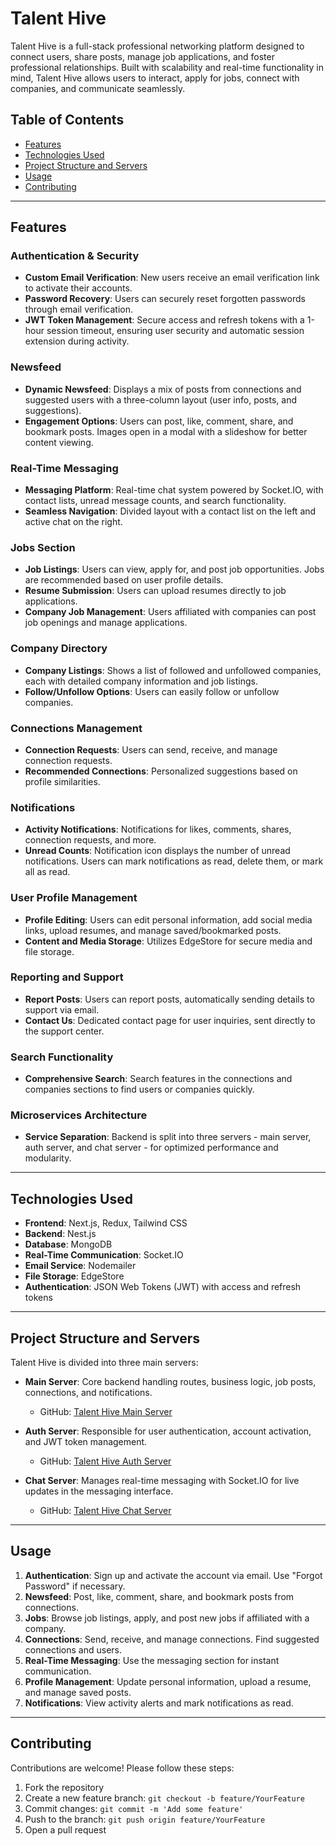 # Talent Hive

Talent Hive is a full-stack professional networking platform designed to connect users, share posts, manage job applications, and foster professional relationships. Built with scalability and real-time functionality in mind, Talent Hive allows users to interact, apply for jobs, connect with companies, and communicate seamlessly. 

## Table of Contents
- [Features](#features)
- [Technologies Used](#technologies-used)
- [Project Structure and Servers](#project-structure-and-servers)
- [Usage](#usage)
- [Contributing](#contributing)

---

## Features

### Authentication & Security
- **Custom Email Verification**: New users receive an email verification link to activate their accounts.
- **Password Recovery**: Users can securely reset forgotten passwords through email verification.
- **JWT Token Management**: Secure access and refresh tokens with a 1-hour session timeout, ensuring user security and automatic session extension during activity.

### Newsfeed
- **Dynamic Newsfeed**: Displays a mix of posts from connections and suggested users with a three-column layout (user info, posts, and suggestions).
- **Engagement Options**: Users can post, like, comment, share, and bookmark posts. Images open in a modal with a slideshow for better content viewing.

### Real-Time Messaging
- **Messaging Platform**: Real-time chat system powered by Socket.IO, with contact lists, unread message counts, and search functionality.
- **Seamless Navigation**: Divided layout with a contact list on the left and active chat on the right.

### Jobs Section
- **Job Listings**: Users can view, apply for, and post job opportunities. Jobs are recommended based on user profile details.
- **Resume Submission**: Users can upload resumes directly to job applications.
- **Company Job Management**: Users affiliated with companies can post job openings and manage applications.

### Company Directory
- **Company Listings**: Shows a list of followed and unfollowed companies, each with detailed company information and job listings.
- **Follow/Unfollow Options**: Users can easily follow or unfollow companies.

### Connections Management
- **Connection Requests**: Users can send, receive, and manage connection requests.
- **Recommended Connections**: Personalized suggestions based on profile similarities.

### Notifications
- **Activity Notifications**: Notifications for likes, comments, shares, connection requests, and more.
- **Unread Counts**: Notification icon displays the number of unread notifications. Users can mark notifications as read, delete them, or mark all as read.

### User Profile Management
- **Profile Editing**: Users can edit personal information, add social media links, upload resumes, and manage saved/bookmarked posts.
- **Content and Media Storage**: Utilizes EdgeStore for secure media and file storage.

### Reporting and Support
- **Report Posts**: Users can report posts, automatically sending details to support via email.
- **Contact Us**: Dedicated contact page for user inquiries, sent directly to the support center.

### Search Functionality
- **Comprehensive Search**: Search features in the connections and companies sections to find users or companies quickly.

### Microservices Architecture
- **Service Separation**: Backend is split into three servers - main server, auth server, and chat server - for optimized performance and modularity.

---

## Technologies Used

- **Frontend**: Next.js, Redux, Tailwind CSS
- **Backend**: Nest.js
- **Database**: MongoDB
- **Real-Time Communication**: Socket.IO
- **Email Service**: Nodemailer
- **File Storage**: EdgeStore
- **Authentication**: JSON Web Tokens (JWT) with access and refresh tokens

---

## Project Structure and Servers

Talent Hive is divided into three main servers:

- **Main Server**: Core backend handling routes, business logic, job posts, connections, and notifications.
  - GitHub: [Talent Hive Main Server](https://github.com/shahriar-haque-rahat/talent-hive-server)
  
- **Auth Server**: Responsible for user authentication, account activation, and JWT token management.
  - GitHub: [Talent Hive Auth Server](https://github.com/shahriar-haque-rahat/talent-hive-auth)
  
- **Chat Server**: Manages real-time messaging with Socket.IO for live updates in the messaging interface.
  - GitHub: [Talent Hive Chat Server](https://github.com/shahriar-haque-rahat/talent-hive-chat)

---

## Usage

1. **Authentication**: Sign up and activate the account via email. Use "Forgot Password" if necessary.
2. **Newsfeed**: Post, like, comment, share, and bookmark posts from connections.
3. **Jobs**: Browse job listings, apply, and post new jobs if affiliated with a company.
4. **Connections**: Send, receive, and manage connections. Find suggested connections and users.
5. **Real-Time Messaging**: Use the messaging section for instant communication.
6. **Profile Management**: Update personal information, upload a resume, and manage saved posts.
7. **Notifications**: View activity alerts and mark notifications as read.

---

## Contributing

Contributions are welcome! Please follow these steps:

1. Fork the repository
2. Create a new feature branch: `git checkout -b feature/YourFeature`
3. Commit changes: `git commit -m 'Add some feature'`
4. Push to the branch: `git push origin feature/YourFeature`
5. Open a pull request
